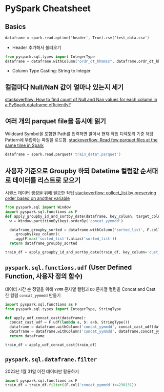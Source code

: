 # PySpark Cheatsheet

## Basics
`dataframe = spark.read.option('header', True).csv('test_data.csv')`
- Header 추가해서 불러오기

```python
from pyspark.sql.types import IntegerType
dataframe = dataframe.withColumn("ordr_dt_hhmmss", dataframe.ordr_dt_hhmmss.cast(IntegerType()))
```
- Column Type Casting: String to Integer

## 컬럼마다 Null/NaN 값이 얼마나 있는지 세기
[stackoverflow: How to find count of Null and Nan values for each column in a PySpark dataframe efficiently?](https://stackoverflow.com/a/44631639)

## 여러 개의 parquet file을 동시에 읽기
Wildcard Symbol을 포함한 Path를 입력하면 알아서 현재 작업 디렉토리 기준 해당 Pattern에 부합하는 파일을 로드함. [stackoverflow: Read few parquet files at the same time in Spark](https://stackoverflow.com/a/37294794)

```python
dataframe = spark.read.parquet('train_data*.parquet')
```

## 사용자 기준으로 Groupby 하되 Datetime 컬럼값 순서대로 데이터를 리스트로 모으기
시퀀스 데이터 생성을 위해 필요한 작업
[stackoverflow: collect_list by preserving order based on another variable](https://stackoverflow.com/a/50668635)

```python
from pyspark.sql import Window
import pyspark.sql.functions as F
def apply_groupby_id_and_sortby_date(dataframe, key_column, target_column):
  w = Window.partitionBy(key).orderBy('concat_yymmdd')

  dataframe_groupby_sorted = dataframe.withColumn('sorted_list', F.collect_list(target_column).over(w)\
    .groupby(key_column)\
    .agg(F.max('sorted_list').alias('sorted_list'))
  return dataframe_groupby_sorted

train_df = apply_groupby_id_and_sortby_date(train_df, key_column='cust_id', target_column='detail')
```

## `pyspark.sql.functions.udf` (User Defined Function, 사용자 정의 함수)
데이터 시간 순 정렬을 위해 `YYMM` 문자열 컬럼과 `DD` 문자열 컬럼을 Concat and Cast한 컬럼 `concat_yymmdd` 만들기

```python
import pyspark.sql.functions as F
from pyspark.sql.types import IntegerType, StringType

def apply_udf_concat_cast(dataframe):
  concat_cast_udf = F.udf(lambda a, b: a+b, StringType())
  dataframe = dataframe.withColumn('concat_yymmdd', concat_cast_udf(dataframe.YYMM, dataframe.DD))
  dataframe = dataframe.withColumn('concat_yymmdd', dataframe.concat_yymmdd.cast(IntegerType()))
  return dataframe

train_df = apply_udf_concat_cast(train_df)
```

## `pyspark.sql.dataframe.filter`
2023년 1월 31일 이전 데이터만 활용하기

```python
import pyspark.sql.functions as F
train_df = train_df.filter((F.col('concat_yymmdd')<=230131))
```
